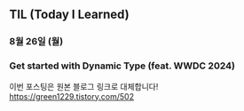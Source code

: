 ## TIL (Today I Learned)

### 8월 26일 (월)    
### Get started with Dynamic Type (feat. WWDC 2024)     
이번 포스팅은 원본 블로그 링크로 대체합니다!   
https://green1229.tistory.com/502       